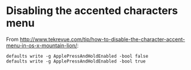 # Disabling the accented characters menu

From http://www.tekrevue.com/tip/how-to-disable-the-character-accent-menu-in-os-x-mountain-lion/:
```
defaults write -g ApplePressAndHoldEnabled -bool false
defaults write -g ApplePressAndHoldEnabled -bool true 
```

